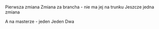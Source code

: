 Pierwsza zmiana
Zmiana za brancha - nie ma jej na trunku
Jeszcze jedna zmiana

A na masterze - jeden
Jeden
Dwa
